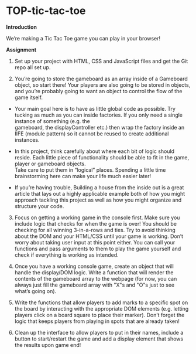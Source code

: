 # TOP-tic-tac-toe

**Introduction**

We’re making a Tic Tac Toe game you can play in your browser!

**Assignment**

1. Set up your project with HTML, CSS and JavaScript files and get the Git repo all set up.

2. You’re going to store the gameboard as an array inside of a Gameboard object, so start there! Your players are also going to be stored in objects, and you’re probably going to want an object to control the flow of the game itself.

  - Your main goal here is to have as little global code as possible. Try tucking as much as you can inside factories. If you only need a single instance of something (e.g. the     
  gameboard, the displayController etc.) then wrap the factory inside an IIFE (module pattern) so it cannot be reused to create additional instances.
     
  - In this project, think carefully about where each bit of logic should reside. Each little piece of functionality should be able to fit in the game, player or gameboard objects.   
  Take care to put them in “logical” places. Spending a little time brainstorming here can make your life much easier later!
  
  - If you’re having trouble, Building a house from the inside out is a great article that lays out a highly applicable example both of how you might approach tackling this project as   well as how you might organize and structure your code.

3. Focus on getting a working game in the console first. Make sure you include logic that checks for when the game is over! You should be checking for all winning 3-in-a-rows and ties. Try to avoid thinking about the DOM and your HTML/CSS until your game is working. Don’t worry about taking user input at this point either. You can call your functions and pass arguments to them to play the game yourself and check if everything is working as intended.

4. Once you have a working console game, create an object that will handle the display/DOM logic. Write a function that will render the contents of the gameboard array to the webpage (for now, you can always just fill the gameboard array with "X"s and "O"s just to see what’s going on).

5. Write the functions that allow players to add marks to a specific spot on the board by interacting with the appropriate DOM elements (e.g. letting players click on a board square to place their marker). Don’t forget the logic that keeps players from playing in spots that are already taken!

6. Clean up the interface to allow players to put in their names, include a button to start/restart the game and add a display element that shows the results upon game end!
